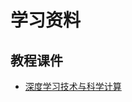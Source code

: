 # 学习资料

## 教程课件

- [深度学习技术与科学计算](https://aistudio.baidu.com/course/introduce/29929?sharedType=1&sharedUserId=438690&ts=1705731573142)
